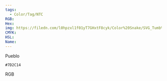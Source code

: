 ```yaml
---
tags:
  - Color/Tag/NTC
RGB:
Hex:
img: https://filedn.com/l0hpzxl1f01yT7GHxtF8cyk/Color%20Snake/SVG_Tumb%20Mass%20No%20Name/7D2C14.svg
CMYK:
HSL:
Name:
---
```

Pueblo
```palette
#7D2C14
```
RGB
